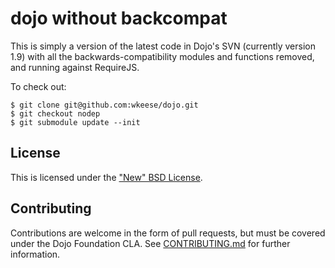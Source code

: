 # dojo without backcompat

This is simply a version of the latest code in Dojo's SVN (currently version 1.9) with all the backwards-compatibility
modules and functions removed, and running against RequireJS.

To check out:

    $ git clone git@github.com:wkeese/dojo.git
    $ git checkout nodep
    $ git submodule update --init

## License

This is licensed under the ["New" BSD License](LICENSE).

## Contributing

Contributions are welcome in the form of pull requests, but must be covered under the Dojo Foundation CLA.  See
[CONTRIBUTING.md](CONTRIBUTING.md) for further information.

